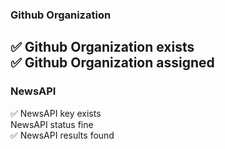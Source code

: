### Github Organization  
:white_check_mark: Github Organization exists  
:white_check_mark: Github Organization assigned  
---  
### NewsAPI  
:white_check_mark: NewsAPI key exists  
NewsAPI status fine  
:white_check_mark: NewsAPI results found  
